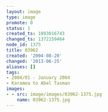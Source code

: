 ```yaml
---
layout: image
type: image
promote: 0
status: 1
created_ts: 1093016743
changed_ts: 1372159464
node_id: 1375
title: 03962
created: '2004-08-20'
changed: '2013-06-25'
aliases: []
tags:
- 2004/01 - January 2004
- Karamea to Abel Tasman
images:
- - src: image/images/03962-1375.jpg
    name: 03962-1375.jpg
---
```


